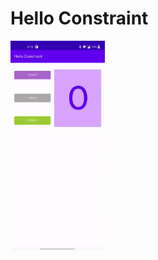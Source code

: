# Hello Constraint
<img src='https://github.com/roshanbhatta/The-Layout-Editor/blob/hello_constraint/hello_constraint.gif' width='30%'>
